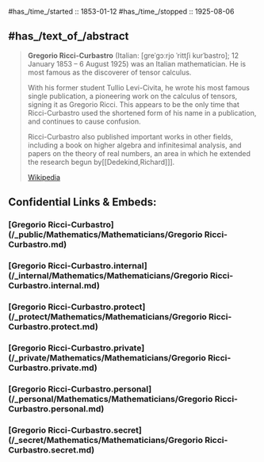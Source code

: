 ﻿
#has_/time_/started :: 1853-01-12
#has_/time_/stopped :: 1925-08-06
## #has_/text_of_/abstract 

> **Gregorio Ricci-Curbastro** (Italian: [ɡreˈɡɔːrjo ˈrittʃi kurˈbastro]; 
> 12 January 1853 – 6 August 1925) was an Italian mathematician. 
> He is most famous as the discoverer of tensor calculus.
>
> With his former student Tullio Levi-Civita, he wrote his most famous single publication, 
> a pioneering work on the calculus of tensors, signing it as Gregorio Ricci. 
> This appears to be the only time that Ricci-Curbastro 
> used the shortened form of his name in a publication, and continues to cause confusion.
>
> Ricci-Curbastro also published important works in other fields, 
> including a book on higher algebra and infinitesimal analysis, 
> and papers on the theory of real numbers, 
> an area in which he extended the research begun by[[Dedekind,Richard]]].
>
> [Wikipedia](https://en.wikipedia.org/wiki/Gregorio%20Ricci-Curbastro)




## Confidential Links & Embeds: 

### [Gregorio Ricci-Curbastro](/_public/Mathematics/Mathematicians/Gregorio Ricci-Curbastro.md) 

### [Gregorio Ricci-Curbastro.internal](/_internal/Mathematics/Mathematicians/Gregorio Ricci-Curbastro.internal.md) 

### [Gregorio Ricci-Curbastro.protect](/_protect/Mathematics/Mathematicians/Gregorio Ricci-Curbastro.protect.md) 

### [Gregorio Ricci-Curbastro.private](/_private/Mathematics/Mathematicians/Gregorio Ricci-Curbastro.private.md) 

### [Gregorio Ricci-Curbastro.personal](/_personal/Mathematics/Mathematicians/Gregorio Ricci-Curbastro.personal.md) 

### [Gregorio Ricci-Curbastro.secret](/_secret/Mathematics/Mathematicians/Gregorio Ricci-Curbastro.secret.md) 
